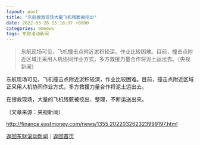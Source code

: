```yaml
---
layout: post
title: "东航搜救现场大量飞机残骸被挖出"
date: 2022-03-26 15:18:37 +0800
categories: emnews
tags: 东财滚动新闻
---
```

> 东航现场可见，飞机撞击点附近淤积较深，作业比较困难。目前，撞击点附近区域正采用人机协同作业方式，多方救援力量合作将泥土运出去。（央视新闻）

<p>东航现场可见，飞机撞击点附近淤积较深，作业比较困难。目前，撞击点附近区域正采用人机协同作业方式，多方救援力量合作将泥土运出去。</p>
 <p>在搜救现场，大量的飞机残骸被挖出、整理，不断运送出来。</p><p class="em_media">（文章来源：央视新闻）</p>

<http://finance.eastmoney.com/news/1355,202203262323999197.html>

[返回东财滚动新闻](//finews.withounder.com/emnews/)｜[返回首页](//finews.withounder.com/)